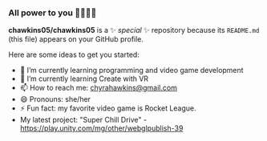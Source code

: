 ### All power to you ✊🏾💥💯

**chawkins05/chawkins05** is a ✨ _special_ ✨ repository because its `README.md` (this file) appears on your GitHub profile.

Here are some ideas to get you started:

- 🔭 I’m currently learning programming and video game development
- 🌱 I’m currently learning Create with VR
- 📫 How to reach me: chyrahawkins@gmail.com
- 😄 Pronouns: she/her
- ⚡ Fun fact: my favorite video game is Rocket League.
- My latest project: "Super Chill Drive" - https://play.unity.com/mg/other/webglpublish-39
